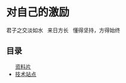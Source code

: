 ﻿<h1>对自己的激励</h1>
<p>君子之交淡如水&nbsp;&nbsp;&nbsp;来日方长&nbsp;&nbsp;&nbsp;懂得坚持，方得始终</p>
<h2>目录</h2>
<ul>
	<a href="#">资料片</a>
	<li>
		<a href="#">技术站点</a>
	</li>
</ul>






